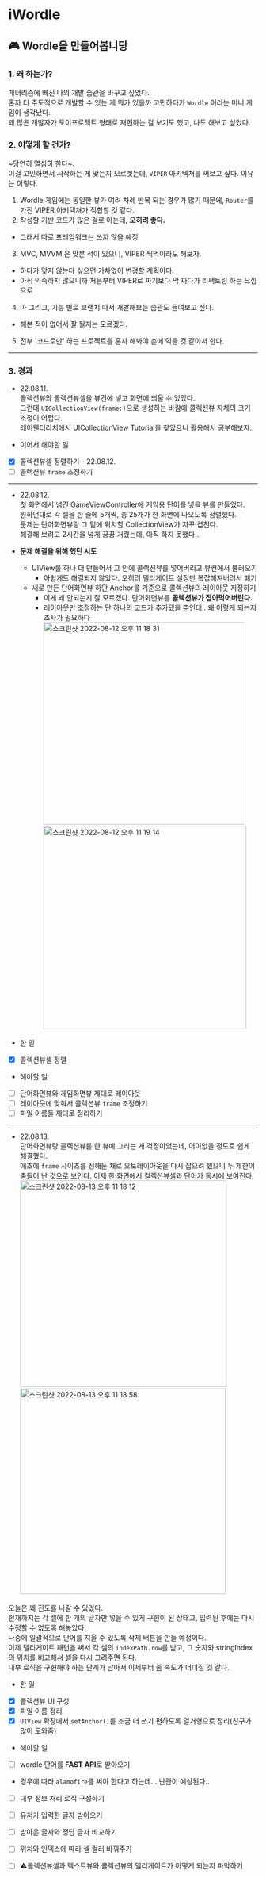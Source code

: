 # iWordle
🎮 Wordle을 만들어봅니당
---
### 1. 왜 하는가?

매너리즘에 빠진 나의 개발 습관을 바꾸고 싶었다.   
혼자 더 주도적으로 개발할 수 있는 게 뭐가 있을까 고민하다가 `Wordle` 이라는 미니 게임이 생각났다.   
꽤 많은 개발자가 토이프로젝트 형태로 재현하는 걸 보기도 했고, 나도 해보고 싶었다.   

### 2. 어떻게 할 건가?

~당연히 열심히 한다~.  
이걸 고민하면서 시작하는 게 맞는지 모르겟는데, `VIPER` 아키텍쳐를 써보고 싶다.
이유는 이렇다.

1. Wordle 게임에는 동일한 뷰가 여러 차례 반복 되는 경우가 많기 때문에, `Router`를 가진 VIPER 아키텍쳐가 적합할 것 같다.
2. 작성할 기반 코드가 많은 걸로 아는데, **오히려 좋다.**
- 그래서 따로 프레임워크는 쓰지 않을 예정
3. MVC, MVVM 은 맛본 적이 있으니, VIPER 찍먹이라도 해보자.
- 하다가 맞지 않는다 싶으면 가차없이 변경할 계획이다.
- 아직 익숙하지 않으니까 처음부터 VIPER로 짜기보다 막 짜다가 리팩토링 하는 느낌으로
4. 아 그리고, 기능 별로 브랜치 따서 개발해보는 습관도 들여보고 싶다.
- 해본 적이 없어서 잘 될지는 모르겠다.
5. 전부 '코드로만' 하는 프로젝트를 혼자 해봐야 손에 익을 것 같아서 한다.

---

### 3. 경과

- 22.08.11.   
콜렉션뷰와 콜렉션뷰셀을 뷰컨에 넣고 화면에 띄울 수 있었다.   
그런데 `UICollectionView(frame:)`으로 생성하는 바람에 콜렉션뷰 자체의 크기 조정이 어렵다.   
레이웬더리치에서 UICollectionView Tutorial을 찾았으니 활용해서 공부해보자.

- 이어서 해야할 일
- [x]  콜렉션뷰셀 정렬하기 - 22.08.12.
- [ ]  콜렉션뷰 `frame` 조정하기

---

- 22.08.12.   
첫 화면에서 넘긴 GameViewController에 게임용 단어를 넣을 뷰를 만들었다.   
원하던대로 각 셀을 한 줄에 5개씩, 총 25개가 한 화면에 나오도록 정렬했다.   
문제는 단어화면뷰랑 그 밑에 위치할 CollectionView가 자꾸 겹친다.   
해결해 보려고 2시간을 넘게 끙끙 거렸는데, 아직 하지 못했다..   

- **문제 해결을 위해 했던 시도**
  - UIView를 하나 더 만들어서 그 안에 콜렉션뷰를 넣어버리고 뷰컨에서 불러오기
    - 아쉽게도 해결되지 않았다. 오히려 델리게이트 설정만 복잡해져버려서 폐기
  - 새로 만든 단어화면뷰 하단 Anchor를 기준으로 콜렉션뷰의 레이아웃 지정하기
    - 이게 왜 안되는지 잘 모르겠다. 단어화면뷰를 **콜렉션뷰가 잡아먹어버린다.**
    - 레이아웃만 조정하는 단 하나의 코드가 추가됐을 뿐인데.. 왜 이렇게 되는지 조사가 필요하다
    <img width="408" alt="스크린샷 2022-08-12 오후 11 18 31" src="https://user-images.githubusercontent.com/82270058/184372773-1851462f-f896-4086-890e-a5652ba6800c.png"> <img width="410" alt="스크린샷 2022-08-12 오후 11 19 14" src="https://user-images.githubusercontent.com/82270058/184372948-17fd7d31-8b5c-4d9d-a944-8bc315cf28e1.png">

- 한 일
- [x]  콜렉션뷰셀 정렬

- 해야할 일
- [ ]  단어화면뷰와 게임화면뷰 제대로 레이아웃
- [ ]  레이아웃에 맞춰서 콜렉션뷰 `frame` 조정하기
- [ ]  파일 이름들 제대로 정리하기

---

- 22.08.13.   
단어화면뷰랑 콜렉션뷰를 한 뷰에 그리는 게 걱정이었는데, 어이없을 정도로 쉽게 해결했다.   
애초에 `frame` 사이즈를 정해둔 채로 오토레이아웃을 다시 잡으려 했으니 두 제한이 충돌이 난 것으로 보인다.
이제 한 화면에서 컬렉션뷰셀과 단어가 동시에 보여진다.   
<img width="417" alt="스크린샷 2022-08-13 오후 11 18 12" src="https://user-images.githubusercontent.com/82270058/184498210-b44294b2-ff82-4c87-aac7-8d95821f1719.png"><img width="415" alt="스크린샷 2022-08-13 오후 11 18 58" src="https://user-images.githubusercontent.com/82270058/184498236-7071aded-a3f9-4d08-8032-92179cbfe1cd.png">   

오늘은 꽤 진도를 나갈 수 있었다.    
현재까지는 각 셀에 한 개의 글자만 넣을 수 있게 구현이 된 상태고, 입력된 후에는 다시 수정할 수 없도록 해놓았다.   
나중에 일괄적으로 단어를 지울 수 있도록 삭제 버튼을 만들 예정이다.   
이제 델리게이트 패턴을 써서 각 셀의 `indexPath.row`를 받고, 그 숫자와 stringIndex의 위치를 비교해서 셀을 다시 그려주면 된다.   
내부 로직을 구현해야 하는 단계가 남아서 이제부터 좀 속도가 더뎌질 것 같다.   

- 한 일
- [x]  콜렉션뷰 UI 구성
- [x]  파일 이름 정리
- [x]  `UIView` 확장에서 `setAnchor()`를 조금 더 쓰기 편하도록 열거형으로 정리(친구가 많이 도와줌)

- 해야할 일
- [ ]  wordle 단어를 **FAST API**로 받아오기
  - 경우에 따라 `alamofire`를 써야 한다고 하는데... 난관이 예상된다..
- [ ]  내부 정보 처리 로직 구성하기
  - [ ]  유저가 입력한 글자 받아오기
  - [ ]  받아온 글자와 정답 글자 비교하기
  - [ ]  위치와 인덱스에 따라 셀 컬러 바꿔주기
  - [ ]  ⚠️콜렉션뷰셀과 텍스트뷰와 콜렉션뷰의 델리게이트가 어떻게 되는지 파악하기

